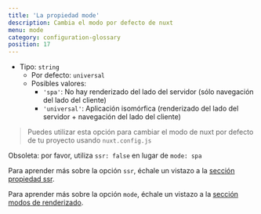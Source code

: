 ```yaml
---
title: 'La propiedad mode'
description: Cambia el modo por defecto de nuxt
menu: mode
category: configuration-glossary
position: 17
---
```


- Tipo: `string`
  - Por defecto: `universal`
  - Posibles valores:
    - `'spa'`: No hay renderizado del lado del servidor (sólo navegación del lado del cliente)
    - `'universal'`: Aplicación isomórfica (renderizado del lado del servidor + navegación del lado del cliente)

> Puedes utilizar esta opción para cambiar el modo de nuxt por defecto de tu proyecto usando `nuxt.config.js`

<base-alert type="warning">

Obsoleta: por favor, utiliza `ssr: false` en lugar de `mode: spa`

</base-alert>

<base-alert type="next">

Para aprender más sobre la opción `ssr`, échale un vistazo a la [sección propiedad ssr](/docs/2.x/configuration-glossary/configuration-ssr).

</base-alert>

<base-alert type="next">

Para aprender más sobre la opción `mode`, échale un vistazo a la [sección modos de renderizado](/docs/2.x/features/rendering-modes).

</base-alert>
